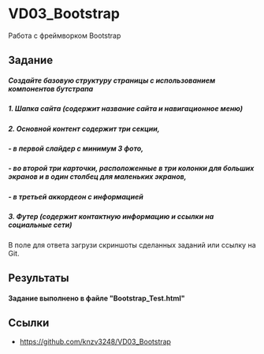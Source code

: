 # VD03_Bootstrap
 Работа с фреймворком Bootstrap

## Задание
##### Создайте базовую структуру страницы с использованием компонентов бутстрапа
##### 1. Шапка сайта (содержит название сайта и навигационное меню)
##### 2. Основной контент содержит три секции, 
##### - в первой слайдер с минимум 3 фото, 
##### - во второй три карточки, расположенные в три колонки для больших экранов и в один столбец для маленьких экранов, 
##### - в третьей аккордеон с информацией
##### 3. Футер (содержит контактную информацию и ссылки на социальные сети)
В поле для ответа загрузи скриншоты сделанных заданий или ссылку на Git.

## Результаты
#### Задание выполнено в файле "Bootstrap_Test.html"

## Ссылки
- https://github.com/knzv3248/VD03_Bootstrap
